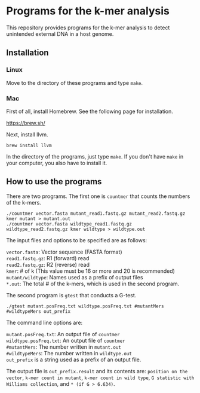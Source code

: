 # Programs for the k-mer analysis
This repository provides programs for the k-mer analysis to detect unintended external DNA in a host genome.

## Installation

### Linux
Move to the directory of these programs and type `make`.

### Mac
First of all, install Homebrew. See the following page for installation.

https://brew.sh/

Next, install llvm.

`brew install llvm`

In the directory of the programs, just type `make`. If you don't have `make` in your computer, you also have to install it.

## How to use the programs
There are two programs. The first one is `countmer` that counts the numbers of the k-mers.

    ./countmer vector.fasta mutant_read1.fastq.gz mutant_read2.fastq.gz kmer mutant > mutant.out
    ./countmer vector.fasta wildtype_read1.fastq.gz wildtype_read2.fastq.gz kmer wildtype > wildtype.out

The input files and options to be specified are as follows:

`vector.fasta`: Vector sequence (FASTA format)  
`read1.fastq.gz`: R1 (forward) read  
`read2.fastq.gz`: R2 (reverse) read  
`kmer`: # of k (This value must be 16 or more and 20 is recommended)  
`mutant/wildtype`: Names used as a prefix of output files  
`*.out`: The total # of the k-mers, which is used in the second program.

The second program is `gtest` that conducts a G-test.

    ./gtest mutant.posFreq.txt wildtype.posFreq.txt #mutantMers #wildtypeMers out_prefix

The command line options are:

`mutant.posFreq.txt`: An output file of `countmer`  
`wildtype.posFreq.txt`: An output file of `countmer`  
`#mutantMers`: The number written in `mutant.out`  
`#wildtypeMers`: The number written in `wildtype.out`  
`out_prefix` is a string used as a prefix of an output file.

The output file is `out_prefix.result` and its contents are: `position on the vector`, `k-mer count in mutant`, `k-mer count in wild type`, `G statistic with Williams collection`, and `* (if G > 6.634)`.
